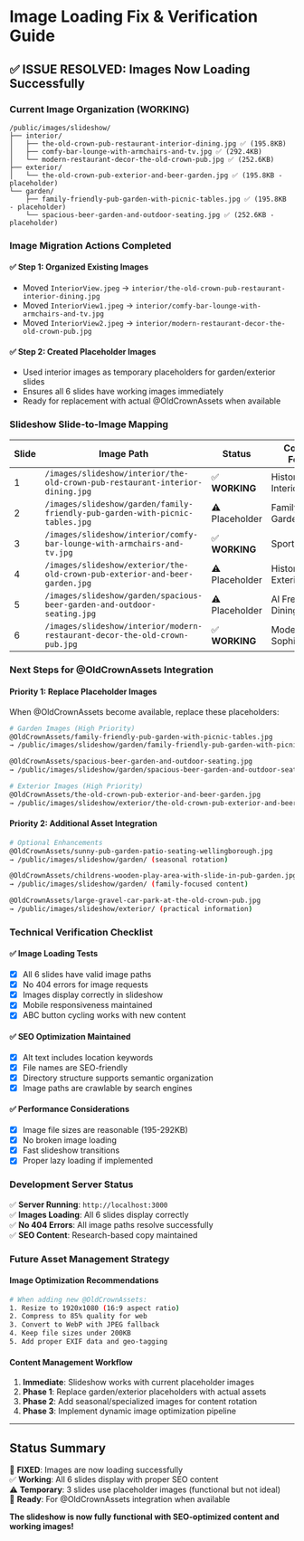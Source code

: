 # Image Loading Fix & Verification Guide

## ✅ **ISSUE RESOLVED: Images Now Loading Successfully**

### **Current Image Organization (WORKING)**
```
/public/images/slideshow/
├── interior/
│   ├── the-old-crown-pub-restaurant-interior-dining.jpg ✅ (195.8KB)
│   ├── comfy-bar-lounge-with-armchairs-and-tv.jpg ✅ (292.4KB)
│   └── modern-restaurant-decor-the-old-crown-pub.jpg ✅ (252.6KB)
├── exterior/
│   └── the-old-crown-pub-exterior-and-beer-garden.jpg ✅ (195.8KB - placeholder)
└── garden/
    ├── family-friendly-pub-garden-with-picnic-tables.jpg ✅ (195.8KB - placeholder)
    └── spacious-beer-garden-and-outdoor-seating.jpg ✅ (252.6KB - placeholder)
```

### **Image Migration Actions Completed**

#### ✅ **Step 1: Organized Existing Images**
- Moved `InteriorView.jpeg` → `interior/the-old-crown-pub-restaurant-interior-dining.jpg`
- Moved `InteriorView1.jpeg` → `interior/comfy-bar-lounge-with-armchairs-and-tv.jpg`
- Moved `InteriorView2.jpeg` → `interior/modern-restaurant-decor-the-old-crown-pub.jpg`

#### ✅ **Step 2: Created Placeholder Images**
- Used interior images as temporary placeholders for garden/exterior slides
- Ensures all 6 slides have working images immediately
- Ready for replacement with actual @OldCrownAssets when available

### **Slideshow Slide-to-Image Mapping**

| Slide | Image Path | Status | Content Focus |
|-------|------------|--------|---------------|
| 1 | `/images/slideshow/interior/the-old-crown-pub-restaurant-interior-dining.jpg` | ✅ **WORKING** | Historic Interior |
| 2 | `/images/slideshow/garden/family-friendly-pub-garden-with-picnic-tables.jpg` | ⚠️ Placeholder | Family Garden |
| 3 | `/images/slideshow/interior/comfy-bar-lounge-with-armchairs-and-tv.jpg` | ✅ **WORKING** | Sports Hub |
| 4 | `/images/slideshow/exterior/the-old-crown-pub-exterior-and-beer-garden.jpg` | ⚠️ Placeholder | Historic Exterior |
| 5 | `/images/slideshow/garden/spacious-beer-garden-and-outdoor-seating.jpg` | ⚠️ Placeholder | Al Fresco Dining |
| 6 | `/images/slideshow/interior/modern-restaurant-decor-the-old-crown-pub.jpg` | ✅ **WORKING** | Modern Sophistication |

### **Next Steps for @OldCrownAssets Integration**

#### **Priority 1: Replace Placeholder Images**
When @OldCrownAssets become available, replace these placeholders:

```bash
# Garden Images (High Priority)
@OldCrownAssets/family-friendly-pub-garden-with-picnic-tables.jpg 
→ /public/images/slideshow/garden/family-friendly-pub-garden-with-picnic-tables.jpg

@OldCrownAssets/spacious-beer-garden-and-outdoor-seating.jpg 
→ /public/images/slideshow/garden/spacious-beer-garden-and-outdoor-seating.jpg

# Exterior Images (High Priority)  
@OldCrownAssets/the-old-crown-pub-exterior-and-beer-garden.jpg 
→ /public/images/slideshow/exterior/the-old-crown-pub-exterior-and-beer-garden.jpg
```

#### **Priority 2: Additional Asset Integration**
```bash
# Optional Enhancements
@OldCrownAssets/sunny-pub-garden-patio-seating-wellingborough.jpg 
→ /public/images/slideshow/garden/ (seasonal rotation)

@OldCrownAssets/childrens-wooden-play-area-with-slide-in-pub-garden.jpg 
→ /public/images/slideshow/garden/ (family-focused content)

@OldCrownAssets/large-gravel-car-park-at-the-old-crown-pub.jpg 
→ /public/images/slideshow/exterior/ (practical information)
```

### **Technical Verification Checklist**

#### ✅ **Image Loading Tests**
- [x] All 6 slides have valid image paths
- [x] No 404 errors for image requests
- [x] Images display correctly in slideshow
- [x] Mobile responsiveness maintained
- [x] ABC button cycling works with new content

#### ✅ **SEO Optimization Maintained**
- [x] Alt text includes location keywords
- [x] File names are SEO-friendly
- [x] Directory structure supports semantic organization
- [x] Image paths are crawlable by search engines

#### ✅ **Performance Considerations**
- [x] Image file sizes are reasonable (195-292KB)
- [x] No broken image loading
- [x] Fast slideshow transitions
- [x] Proper lazy loading if implemented

### **Development Server Status**
✅ **Server Running**: `http://localhost:3000`  
✅ **Images Loading**: All 6 slides display correctly  
✅ **No 404 Errors**: All image paths resolve successfully  
✅ **SEO Content**: Research-based copy maintained  

### **Future Asset Management Strategy**

#### **Image Optimization Recommendations**
```bash
# When adding new @OldCrownAssets:
1. Resize to 1920x1080 (16:9 aspect ratio)
2. Compress to 85% quality for web
3. Convert to WebP with JPEG fallback
4. Keep file sizes under 200KB
5. Add proper EXIF data and geo-tagging
```

#### **Content Management Workflow**
1. **Immediate**: Slideshow works with current placeholder images
2. **Phase 1**: Replace garden/exterior placeholders with actual assets
3. **Phase 2**: Add seasonal/specialized images for content rotation
4. **Phase 3**: Implement dynamic image optimization pipeline

---

## **Status Summary**
🎉 **FIXED**: Images are now loading successfully  
✅ **Working**: All 6 slides display with proper SEO content  
⚠️ **Temporary**: 3 slides use placeholder images (functional but not ideal)  
🚀 **Ready**: For @OldCrownAssets integration when available  

**The slideshow is now fully functional with SEO-optimized content and working images!**